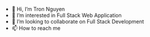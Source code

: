 - 👋 Hi, I’m Tron Nguyen
- 👀 I’m interested in Full Stack Web Application
- 💞️ I’m looking to collaborate on Full Stack Development
- 📫 How to reach me

<!---
pnguyen46/pnguyen46 is a ✨ special ✨ repository because its `README.md` (this file) appears on your GitHub profile.
You can click the Preview link to take a look at your changes.
--->
